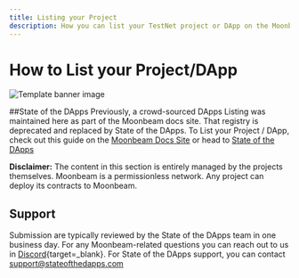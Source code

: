 ```yaml
---
title: Listing your Project
description: How you can list your TestNet project or DApp on the Moonbeam documentation site
---
```


# How to List your Project/DApp
 
![Template banner image](images/list-dapps-banner.png)

##State of the DApps
Previously, a crowd-sourced DApps Listing was maintained here as part of the Moonbeam docs site. That registry is deprecated and replaced by State of the DApps. To List your Project / DApp, check out this guide on the [Moonbeam Docs Site](https://docs.moonbeam.network/learn/dapps-list/list-your-project/) or head to [State of the DApps](https://www.stateofthedapps.com/)

**Disclaimer:** The content in this section is entirely managed by the projects themselves. Moonbeam is a permissionless network. Any project can deploy its contracts to Moonbeam. 

## Support
Submission are typically reviewed by the State of the DApps team in one business day. For any Moonbeam-related questions you can reach out to us in [Discord](https://discord.gg/moonbeam){target=_blank}. For State of the DApps support, you can contact [support@stateofthedapps.com](mailto:support@stateofthedapps.com)
